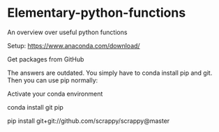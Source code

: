 # Elementary-python-functions
An  overview over useful python functions

Setup:
https://www.anaconda.com/download/

Get packages from GitHub

The answers are outdated. You simply have to conda install pip and git. Then you can use pip normally:

Activate your conda environment

conda install git pip

pip install git+git://github.com/scrappy/scrappy@master

